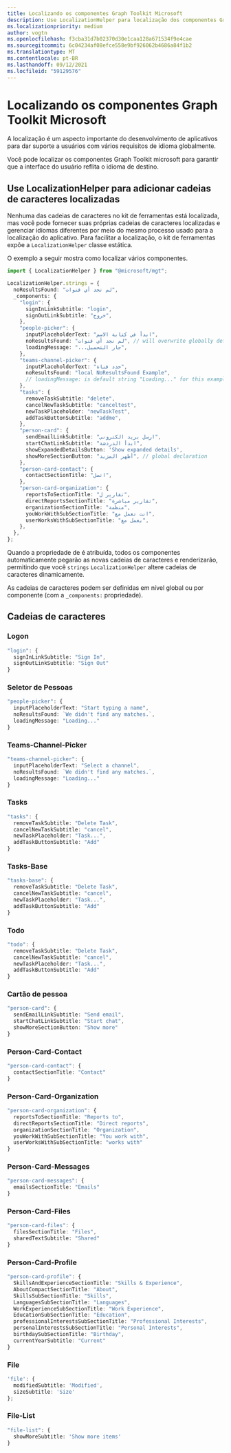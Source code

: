 ```yaml
---
title: Localizando os componentes Graph Toolkit Microsoft
description: Use LocalizationHelper para localização dos componentes Graph Toolkit Microsoft.
ms.localizationpriority: medium
author: vogtn
ms.openlocfilehash: f3cba31d7b02370d30e1caa128a671534f9e4cae
ms.sourcegitcommit: 6c04234af08efce558e9bf926062b4686a84f1b2
ms.translationtype: MT
ms.contentlocale: pt-BR
ms.lasthandoff: 09/12/2021
ms.locfileid: "59129576"
---
```

# <a name="localizing-the-microsoft-graph-toolkit-components"></a>Localizando os componentes Graph Toolkit Microsoft

A localização é um aspecto importante do desenvolvimento de aplicativos para dar suporte a usuários com vários requisitos de idioma globalmente.

Você pode localizar os componentes Graph Toolkit microsoft para garantir que a interface do usuário reflita o idioma de destino.

## <a name="use-localizationhelper-to-add-localized-strings"></a>Use LocalizationHelper para adicionar cadeias de caracteres localizadas

Nenhuma das cadeias de caracteres no kit de ferramentas está localizada, mas você pode fornecer suas próprias cadeias de caracteres localizadas e gerenciar idiomas diferentes por meio do mesmo processo usado para a localização do aplicativo. Para facilitar a localização, o kit de ferramentas expõe a `LocalizationHelper` classe estática.

O exemplo a seguir mostra como localizar vários componentes.

```ts
import { LocalizationHelper } from "@microsoft/mgt";

LocalizationHelper.strings = {
  noResultsFound: "لم نجد أي قنوات",
  _components: {
    "login": {
      signInLinkSubtitle: "login",
      signOutLinkSubtitle: "خروج",
    },
    "people-picker": {
      inputPlaceholderText: "ابدأ في كتابة الاسم",
      noResultsFound: "لم نجد أي قنوات", // will overwrite globally defined noResultsFound in people-picker component
      loadingMessage: "...جار التحميل",
    },
    "teams-channel-picker": {
      inputPlaceholderText: "حدد قناة",
      noResultsFound: "local NoResultsFound Example",
      // loadingMessage: is default string "Loading..." for this example since not defined globally or locally
    },
    "tasks": {
      removeTaskSubtitle: "delete",
      cancelNewTaskSubtitle: "canceltest",
      newTaskPlaceholder: "newTaskTest",
      addTaskButtonSubtitle: "addme",
    },
    "person-card": {
      sendEmailLinkSubtitle: "ارسل بريد الكتروني",
      startChatLinkSubtitle: "ابدأ الدردشة",
      showExpandedDetailsButton: 'Show expanded details',
      showMoreSectionButton: "أظهر المزيد", // global declaration
    },
    "person-card-contact": {
      contactSectionTitle: "اتصل",
    },
    "person-card-organization": {
      reportsToSectionTitle: "تقارير ل",
      directReportsSectionTitle: "تقارير مباشرة",
      organizationSectionTitle: "منظمة",
      youWorkWithSubSectionTitle: "انت تعمل مع",
      userWorksWithSubSectionTitle: "يعمل مع",
    },
  },
};
```

Quando a propriedade de é atribuída, todos os componentes automaticamente pegarão as novas cadeias de caracteres e renderizarão, permitindo que você `strings` `LocalizationHelper` altere cadeias de caracteres dinamicamente. 

As cadeias de caracteres podem ser definidas em nível global ou por componente (com a `_components:` propriedade).

## <a name="strings"></a>Cadeias de caracteres

### <a name="login"></a>Logon

```ts
"login": {
  signInLinkSubtitle: "Sign In",
  signOutLinkSubtitle: "Sign Out"
}
```

### <a name="people-picker"></a>Seletor de Pessoas

```ts
"people-picker": {
  inputPlaceholderText: "Start typing a name",
  noResultsFound: `We didn't find any matches.`,
  loadingMessage: "Loading..."
}
```

### <a name="teams-channel-picker"></a>Teams-Channel-Picker

```ts
"teams-channel-picker": {
  inputPlaceholderText: "Select a channel",
  noResultsFound: `We didn't find any matches.`,
  loadingMessage: "Loading..."
}
```

### <a name="tasks"></a>Tasks

```ts
"tasks": {
  removeTaskSubtitle: "Delete Task",
  cancelNewTaskSubtitle: "cancel",
  newTaskPlaceholder: "Task...",
  addTaskButtonSubtitle: "Add"
}
```

### <a name="tasks-base"></a>Tasks-Base

```ts
"tasks-base": {
  removeTaskSubtitle: "Delete Task",
  cancelNewTaskSubtitle: "cancel",
  newTaskPlaceholder: "Task...",
  addTaskButtonSubtitle: "Add"
}
```

### <a name="todo"></a>Todo

```ts
"todo": {
  removeTaskSubtitle: "Delete Task",
  cancelNewTaskSubtitle: "cancel",
  newTaskPlaceholder: "Task...",
  addTaskButtonSubtitle: "Add"
}
```

### <a name="person-card"></a>Cartão de pessoa

```ts
"person-card": {
  sendEmailLinkSubtitle: "Send email",
  startChatLinkSubtitle: "Start chat",
  showMoreSectionButton: "Show more"
}
```

### <a name="person-card-contact"></a>Person-Card-Contact

```ts
"person-card-contact": {
  contactSectionTitle: "Contact"
}
```

### <a name="person-card-organization"></a>Person-Card-Organization

```ts
"person-card-organization": {
  reportsToSectionTitle: "Reports to",
  directReportsSectionTitle: "Direct reports",
  organizationSectionTitle: "Organization",
  youWorkWithSubSectionTitle: "You work with",
  userWorksWithSubSectionTitle: "works with"
}
```

### <a name="person-card-messages"></a>Person-Card-Messages

```ts
"person-card-messages": {
  emailsSectionTitle: "Emails"
}
```

### <a name="person-card-files"></a>Person-Card-Files

```ts
"person-card-files": {
  filesSectionTitle: "Files",
  sharedTextSubtitle: "Shared"
}
```

### <a name="person-card-profile"></a>Person-Card-Profile

```ts
"person-card-profile": {
  SkillsAndExperienceSectionTitle: "Skills & Experience",
  AboutCompactSectionTitle: "About",
  SkillsSubSectionTitle: "Skills",
  LanguagesSubSectionTitle: "Languages",
  WorkExperienceSubSectionTitle: "Work Experience",
  EducationSubSectionTitle: "Education",
  professionalInterestsSubSectionTitle: "Professional Interests",
  personalInterestsSubSectionTitle: "Personal Interests",
  birthdaySubSectionTitle: "Birthday",
  currentYearSubtitle: "Current"
}
```

### <a name="file"></a>File

```ts
'file': {
  modifiedSubtitle: 'Modified',
  sizeSubtitle: 'Size'
};
```

### <a name="file-list"></a>File-List

```ts
"file-list": {
  showMoreSubtitle: 'Show more items'
}
```
